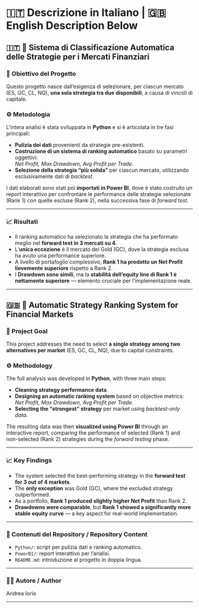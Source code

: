 # 🇮🇹 Descrizione in Italiano | 🇬🇧 English Description Below 

## 🇮🇹 🧠 Sistema di Classificazione Automatica delle Strategie per i Mercati Finanziari  

### 📌 Obiettivo del Progetto
Questo progetto nasce dall’esigenza di selezionare, per ciascun mercato (ES, GC, CL, NQ), **una sola strategia tra due disponibili**, a causa di vincoli di capitale.

### ⚙️ Metodologia
L’intera analisi è stata sviluppata in **Python** e si è articolata in tre fasi principali:
- **Pulizia dei dati** provenienti da strategie pre-esistenti.
- **Costruzione di un sistema di ranking automatico** basato su parametri oggettivi:  
  _Net Profit, Max Drawdown, Avg Profit per Trade._
- **Selezione della strategia “più solida”** per ciascun mercato, utilizzando esclusivamente dati di _backtest_.

I dati elaborati sono stati poi **importati in Power BI**, dove è stato costruito un report interattivo per confrontare le performance delle strategie selezionate (Rank 1) con quelle escluse (Rank 2), nella successiva fase di _forward test_.

---

### 📈 Risultati
- Il ranking automatico ha selezionato la strategia che ha performato meglio nel **forward test in 3 mercati su 4**.
- L’**unica eccezione** è il mercato del Gold (GC), dove la strategia esclusa ha avuto una performance superiore.
- A livello di portafoglio complessivo, **Rank 1 ha prodotto un Net Profit lievemente superiore** rispetto a Rank 2.
- I **Drawdown sono simili**, ma la **stabilità dell’equity line di Rank 1 è nettamente superiore** — elemento cruciale per l’implementazione reale.

---

## 🇬🇧 🧠 Automatic Strategy Ranking System for Financial Markets 

### 📌 Project Goal
This project addresses the need to select **a single strategy among two alternatives per market** (ES, GC, CL, NQ), due to capital constraints.

### ⚙️ Methodology
The full analysis was developed in **Python**, with three main steps:
- **Cleaning strategy performance data**.
- **Designing an automatic ranking system** based on objective metrics:  
  _Net Profit, Max Drawdown, Avg Profit per Trade._
- **Selecting the “strongest” strategy** per market using _backtest-only data_.

The resulting data was then **visualized using Power BI** through an interactive report, comparing the performance of selected (Rank 1) and non-selected (Rank 2) strategies during the _forward testing_ phase.

---

### 📈 Key Findings
- The system selected the best-performing strategy in the **forward test for 3 out of 4 markets**.
- The **only exception** was Gold (GC), where the excluded strategy outperformed.
- As a portfolio, **Rank 1 produced slightly higher Net Profit** than Rank 2.
- **Drawdowns were comparable**, but **Rank 1 showed a significantly more stable equity curve** — a key aspect for real-world implementation.

---

### 📂 Contenuti del Repository / Repository Content
- `Python/`: script per pulizia dati e ranking automatico.
- `PowerBI/`: report interattivo per l’analisi.
- `README.md`: introduzione al progetto in doppia lingua.

---

### 🧑‍💻 Autore / Author
Andrea Iorio

---

